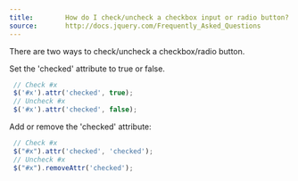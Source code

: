 ```yaml
---
title:        How do I check/uncheck a checkbox input or radio button?
source:       http://docs.jquery.com/Frequently_Asked_Questions
---
```


There are two ways to check/uncheck a checkbox/radio button.

Set the 'checked' attribute to true or false.

``` js
 // Check #x
 $('#x').attr('checked', true);
 // Uncheck #x
 $('#x').attr('checked', false);
```

Add or remove the 'checked' attribute:

``` js
 // Check #x
 $("#x").attr('checked', 'checked');
 // Uncheck #x
 $("#x").removeAttr('checked');
```